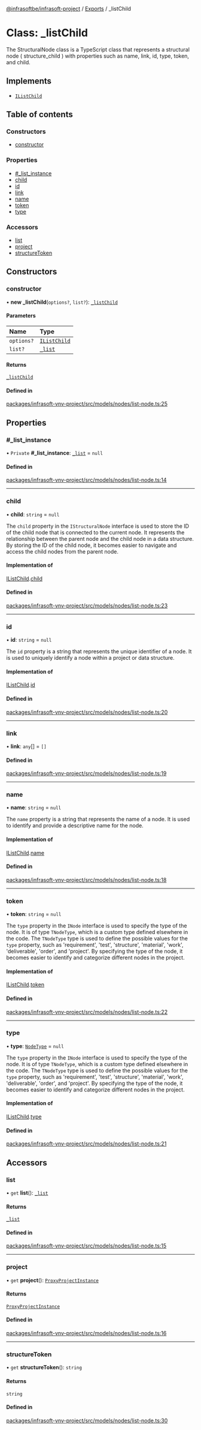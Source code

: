[@infrasoftbe/infrasoft-project](../README.md) / [Exports](../modules.md) / \_listChild

# Class: \_listChild

The StructuralNode class is a TypeScript class that represents a structural node ( structure_child ) with properties
such as name, link, id, type, token, and child.

## Implements

- [`IListChild`](../interfaces/IListChild.md)

## Table of contents

### Constructors

- [constructor](listChild.md#constructor)

### Properties

- [#\_list\_instance](listChild.md##_list_instance)
- [child](listChild.md#child)
- [id](listChild.md#id)
- [link](listChild.md#link)
- [name](listChild.md#name)
- [token](listChild.md#token)
- [type](listChild.md#type)

### Accessors

- [list](listChild.md#list)
- [project](listChild.md#project)
- [structureToken](listChild.md#structuretoken)

## Constructors

### constructor

• **new _listChild**(`options?`, `list?`): [`_listChild`](listChild.md)

#### Parameters

| Name | Type |
| :------ | :------ |
| `options?` | [`IListChild`](../interfaces/IListChild.md) |
| `list?` | [`_list`](list.md) |

#### Returns

[`_listChild`](listChild.md)

#### Defined in

[packages/infrasoft-vnv-project/src/models/nodes/list-node.ts:25](https://github.com/infrasoftbe/Infrasoft-vnv-ritual-project/blob/8c55713745804fbf004d7add2c4b90690c1560d1/src/models/nodes/list-node.ts#L25)

## Properties

### #\_list\_instance

• `Private` **#\_list\_instance**: [`_list`](list.md) = `null`

#### Defined in

[packages/infrasoft-vnv-project/src/models/nodes/list-node.ts:14](https://github.com/infrasoftbe/Infrasoft-vnv-ritual-project/blob/8c55713745804fbf004d7add2c4b90690c1560d1/src/models/nodes/list-node.ts#L14)

___

### child

• **child**: `string` = `null`

The `child` property in the `IStructuralNode` interface is used to store the ID of the child node
that is connected to the current node. It represents the relationship between the parent node and
the child node in a data structure. By storing the ID of the child node, it becomes easier to
navigate and access the child nodes from the parent node.

#### Implementation of

[IListChild](../interfaces/IListChild.md).[child](../interfaces/IListChild.md#child)

#### Defined in

[packages/infrasoft-vnv-project/src/models/nodes/list-node.ts:23](https://github.com/infrasoftbe/Infrasoft-vnv-ritual-project/blob/8c55713745804fbf004d7add2c4b90690c1560d1/src/models/nodes/list-node.ts#L23)

___

### id

• **id**: `string` = `null`

The `id` property is a string that represents the unique identifier of a node. It is used to
uniquely identify a node within a project or data structure.

#### Implementation of

[IListChild](../interfaces/IListChild.md).[id](../interfaces/IListChild.md#id)

#### Defined in

[packages/infrasoft-vnv-project/src/models/nodes/list-node.ts:20](https://github.com/infrasoftbe/Infrasoft-vnv-ritual-project/blob/8c55713745804fbf004d7add2c4b90690c1560d1/src/models/nodes/list-node.ts#L20)

___

### link

• **link**: `any`[] = `[]`

#### Defined in

[packages/infrasoft-vnv-project/src/models/nodes/list-node.ts:19](https://github.com/infrasoftbe/Infrasoft-vnv-ritual-project/blob/8c55713745804fbf004d7add2c4b90690c1560d1/src/models/nodes/list-node.ts#L19)

___

### name

• **name**: `string` = `null`

The `name` property is a string that represents the name of a node. It is used to identify and
provide a descriptive name for the node.

#### Implementation of

[IListChild](../interfaces/IListChild.md).[name](../interfaces/IListChild.md#name)

#### Defined in

[packages/infrasoft-vnv-project/src/models/nodes/list-node.ts:18](https://github.com/infrasoftbe/Infrasoft-vnv-ritual-project/blob/8c55713745804fbf004d7add2c4b90690c1560d1/src/models/nodes/list-node.ts#L18)

___

### token

• **token**: `string` = `null`

The `type` property in the `INode` interface is used to specify the type of the node. It is of type
`TNodeType`, which is a custom type defined elsewhere in the code. The `TNodeType` type is used to
define the possible values for the `type` property, such as 'requirement', 'test', 'structure',
'material', 'work', 'deliverable', 'order', and 'project'. By specifying the type of the node, it
becomes easier to identify and categorize different nodes in the project.

#### Implementation of

[IListChild](../interfaces/IListChild.md).[token](../interfaces/IListChild.md#token)

#### Defined in

[packages/infrasoft-vnv-project/src/models/nodes/list-node.ts:22](https://github.com/infrasoftbe/Infrasoft-vnv-ritual-project/blob/8c55713745804fbf004d7add2c4b90690c1560d1/src/models/nodes/list-node.ts#L22)

___

### type

• **type**: [`NodeType`](../modules.md#nodetype) = `null`

The `type` property in the `INode` interface is used to specify the type of the node. It is of type
`TNodeType`, which is a custom type defined elsewhere in the code. The `TNodeType` type is used to
define the possible values for the `type` property, such as 'requirement', 'test', 'structure',
'material', 'work', 'deliverable', 'order', and 'project'. By specifying the type of the node, it
becomes easier to identify and categorize different nodes in the project.

#### Implementation of

[IListChild](../interfaces/IListChild.md).[type](../interfaces/IListChild.md#type)

#### Defined in

[packages/infrasoft-vnv-project/src/models/nodes/list-node.ts:21](https://github.com/infrasoftbe/Infrasoft-vnv-ritual-project/blob/8c55713745804fbf004d7add2c4b90690c1560d1/src/models/nodes/list-node.ts#L21)

## Accessors

### list

• `get` **list**(): [`_list`](list.md)

#### Returns

[`_list`](list.md)

#### Defined in

[packages/infrasoft-vnv-project/src/models/nodes/list-node.ts:15](https://github.com/infrasoftbe/Infrasoft-vnv-ritual-project/blob/8c55713745804fbf004d7add2c4b90690c1560d1/src/models/nodes/list-node.ts#L15)

___

### project

• `get` **project**(): [`ProxyProjectInstance`](../modules.md#proxyprojectinstance)

#### Returns

[`ProxyProjectInstance`](../modules.md#proxyprojectinstance)

#### Defined in

[packages/infrasoft-vnv-project/src/models/nodes/list-node.ts:16](https://github.com/infrasoftbe/Infrasoft-vnv-ritual-project/blob/8c55713745804fbf004d7add2c4b90690c1560d1/src/models/nodes/list-node.ts#L16)

___

### structureToken

• `get` **structureToken**(): `string`

#### Returns

`string`

#### Defined in

[packages/infrasoft-vnv-project/src/models/nodes/list-node.ts:30](https://github.com/infrasoftbe/Infrasoft-vnv-ritual-project/blob/8c55713745804fbf004d7add2c4b90690c1560d1/src/models/nodes/list-node.ts#L30)
